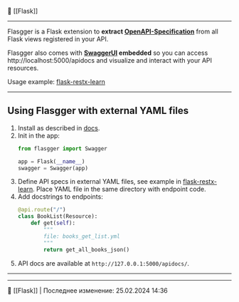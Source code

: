 🔗 [[Flask]]

----
Flasgger is a Flask extension to **extract [OpenAPI-Specification](https://github.com/OAI/OpenAPI-Specification/blob/master/versions/2.0.md#operation-object)** from all Flask views registered in your API.

Flasgger also comes with **[SwaggerUI](http://swagger.io/swagger-ui/) embedded** so you can access http://localhost:5000/apidocs and visualize and interact with your API resources.

Usage example: [flask-restx-learn](https://github.com/hazadus/flask-restx-learn/)

---
## Using Flasgger with external YAML files

1. Install as described in [docs](https://github.com/flasgger/flasgger).
2. Init in the app:
	```python
	from flasgger import Swagger

	app = Flask(__name__)
	swagger = Swagger(app)
	```
3. Define API specs in external YAML files, see example in  [flask-restx-learn](https://github.com/hazadus/flask-restx-learn/). Place YAML file in the same directory with endpoint code.
4. Add docstrings to endpoints:
	```python
	@api.route("/")  
	class BookList(Resource):  
	    def get(self):  
	        """  
	        file: books_get_list.yml
	        """
	        return get_all_books_json()
	```
1. API docs are available at `http://127.0.0.1:5000/apidocs/`.

----


----
📂 [[Flask]] | Последнее изменение: 25.02.2024 14:36